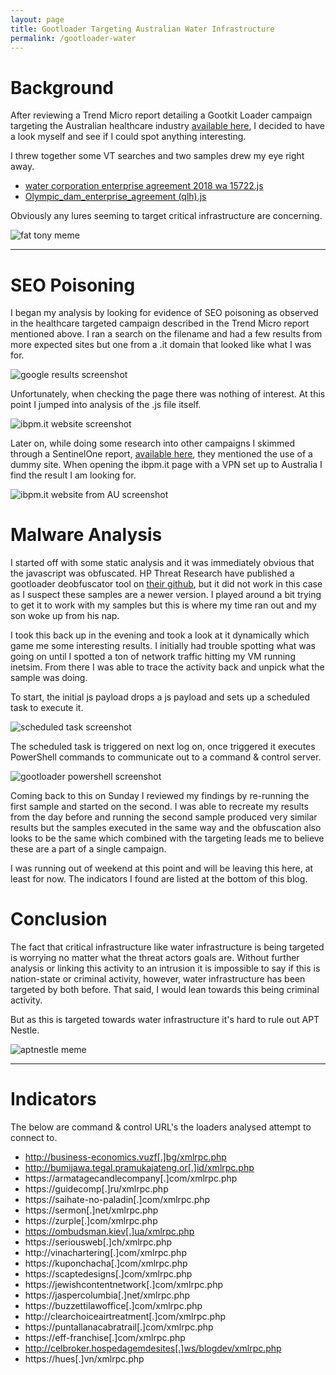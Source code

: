 ```yaml
---
layout: page
title: Gootloader Targeting Australian Water Infrastructure
permalink: /gootloader-water
---
```


# Background
After reviewing a Trend Micro report detailing a Gootkit Loader campaign targeting the Australian healthcare industry [available here](https://www.trendmicro.com/en_us/research/23/a/gootkit-loader-actively-targets-the-australian-healthcare-indust.html), I decided to have a look myself and see if I could spot anything interesting.  

I threw together some VT searches and two samples drew my eye right away. 
- [water corporation enterprise agreement 2018 wa 15722.js](https://www.virustotal.com/gui/file/12d5e2381ec06c03b3dace9eae655ac8d05bc5b82cb0d9f6f68a8bcfa75e84c0)
- [Olympic_dam_enterprise_agreement (qlh).js](https://www.virustotal.com/gui/file/c606703754ef90e65b2a223be654af920b3da321dfca28bcf0679e445a44a0f3)

Obviously any lures seeming to target critical infrastructure are concerning.

![fat tony meme](<../assets/img/fattony.jpg> "fat tony meme") 

---

# SEO Poisoning

I began my analysis by looking for evidence of SEO poisoning as observed in the healthcare targeted campaign described in the Trend Micro report mentioned above. I ran a search on the filename and had a few results from more expected sites but one from a .it domain that looked like what I was for.

![google results screenshot](<../assets/img/seoresults.PNG> "Google screenshot")
 
Unfortunately, when checking the page there was nothing of interest. At this point I jumped into analysis of the .js file itself.
 
![ibpm.it website screenshot](<../assets/img/novpn.PNG> "ibpm.it website screenshot")
 
Later on, while doing some research into other campaigns I skimmed through a SentinelOne report, [available here](https://www.sentinelone.com/labs/gootloader-initial-access-as-a-service-platform-expands-its-search-for-high-value-targets/), they mentioned the use of a dummy site. When opening the ibpm.it page with a VPN set up to Australia I find the result I am looking for.
 
![ibpm.it website from AU screenshot](<../assets/img/AU load.PNG> "ibpm.it website from AU screenshot")
 
# Malware Analysis

I started off with some static analysis and it was immediately obvious that the javascript was obfuscated. HP Threat Research have published a gootloader deobfuscator tool on [their github](https://github.com/hpthreatresearch), but it did not work in this case as I suspect these samples are a newer version. I played around a bit trying to get it to work with my samples but this is where my time ran out and my son woke up from his nap.

I took this back up in the evening and took a look at it dynamically which game me some interesting results. I initially had trouble spotting what was going on until I spotted a ton of network traffic hitting my VM running inetsim. From there I was able to trace the activity back and unpick what the sample was doing. 

To start, the initial js payload drops a js payload and sets up a scheduled task to execute it.

![scheduled task screenshot](<../assets/img/schedtask.PNG> "scheduled task screenshot")

The scheduled task is triggered on next log on, once triggered it executes PowerShell commands to communicate out to a command & control server.

![gootloader powershell screenshot](<../assets/img/gootps.PNG> "gootloader powershell screenshot")

Coming back to this on Sunday I reviewed my findings by re-running the first sample and started on the second. I was able to recreate my results from the day before and running the second sample produced very similar results but the samples executed in the same way and the obfuscation also looks to be the same which combined with the targeting leads me to believe these are a part of a single campaign.

I was running out of weekend at this point and will be leaving this here, at least for now. The indicators I found are listed at the bottom of this blog.

# Conclusion

The fact that critical infrastructure like water infrastructure is being targeted is worrying no matter what the threat actors goals are. Without further analysis or linking this activity to an intrusion it is impossible to say if this is nation-state or criminal activity, however, water infrastructure has been targeted by both before. That said, I would lean towards this being criminal activity.

But as this is targeted towards water infrastructure it's hard to rule out APT Nestle.

![aptnestle meme](<../assets/img/aptnestle.jpg> "apt nestle meme")

---

# Indicators

The below are command & control URL's the loaders analysed attempt to connect to.

- http://business-economics.vuzf[.]bg/xmlrpc.php
- http://bumijawa.tegal.pramukajateng.or[.]id/xmlrpc.php
- https://armatagecandlecompany[.]com/xmlrpc.php
- https://guidecomp[.]ru/xmlrpc.php
- https://saihate-no-paladin[.]com/xmlrpc.php
- https://sermon[.]net/xmlrpc.php
- https://zurple[.]com/xmlrpc.php
- https://ombudsman.kiev[.]ua/xmlrpc.php
- https://seriousweb[.]ch/xmlrpc.php
- http://vinachartering[.]com/xmlrpc.php
- https://kuponchacha[.]com/xmlrpc.php
- https://scaptedesigns[.]com/xmlrpc.php
- https://jewishcontentnetwork[.]com/xmlrpc.php
- https://jaspercolumbia[.]net/xmlrpc.php
- https://buzzettilawoffice[.]com/xmlrpc.php
- http://clearchoiceairtreatment[.]com/xmlrpc.php
- https://puntallanacabratrail[.]com/xmlrpc.php
- https://eff-franchise[.]com/xmlrpc.php
- http://celbroker.hospedagemdesites[.]ws/blogdev/xmlrpc.php
- https://hues[.]vn/xmlrpc.php
